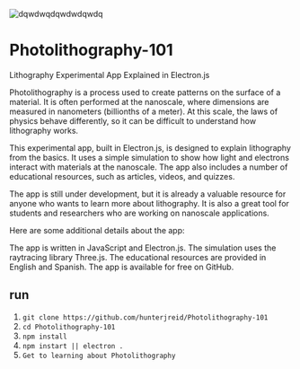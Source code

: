 ![dqwdwqdqwdwdqwdq](https://github.com/hunterjreid/Photolithography-101/assets/62681404/377329c8-195d-43b6-b0e5-a57326a26a7c)

# Photolithography-101
Lithography Experimental App Explained in Electron.js

Photolithography is a process used to create patterns on the surface of a material. It is often performed at the nanoscale, where dimensions are measured in nanometers (billionths of a meter). At this scale, the laws of physics behave differently, so it can be difficult to understand how lithography works.

This experimental app, built in Electron.js, is designed to explain lithography from the basics. It uses a simple simulation to show how light and electrons interact with materials at the nanoscale. The app also includes a number of educational resources, such as articles, videos, and quizzes.

The app is still under development, but it is already a valuable resource for anyone who wants to learn more about lithography. It is also a great tool for students and researchers who are working on nanoscale applications.

Here are some additional details about the app:

The app is written in JavaScript and Electron.js.
The simulation uses the raytracing library Three.js.
The educational resources are provided in English and Spanish.
The app is available for free on GitHub.

## run

1. ``` git clone https://github.com/hunterjreid/Photolithography-101  ```
2. ``` cd Photolithography-101  ```
3. ``` npm install      ```
4. ``` npm instart || electron .  ```
4. ``` Get to learning about Photolithography  ```

